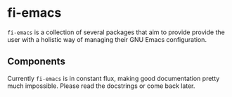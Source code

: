 # fi-emacs

`fi-emacs` is a collection of several packages that aim to provide provide the user with a holistic way of managing their GNU Emacs configuration.

## Components

Currently `fi-emacs` is in constant flux, making good documentation pretty much impossible.
Please read the docstrings or come back later.
